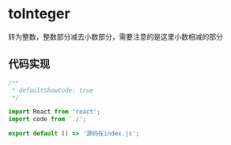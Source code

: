 # toInteger

转为整数，整数部分减去小数部分，需要注意的是这里小数相减的部分

## 代码实现

```jsx
/**
 * defaultShowCode: true
 */

import React from 'react';
import code from './';

export default () => '源码在index.js';
```
